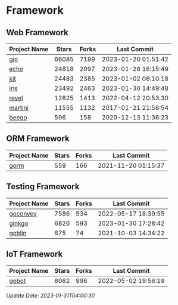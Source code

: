 # Framework

## Web Framework
| Project Name | Stars | Forks | Last Commit |
| ------------ | ----- | ----- | ----------- |
| [gin](https://github.com/gin-gonic/gin) | 66085 | 7199 | 2023-01-20 01:51:42 |
| [echo](https://github.com/labstack/echo) | 24818 | 2097 | 2023-01-28 16:15:49 |
| [kit](https://github.com/go-kit/kit) | 24483 | 2385 | 2023-01-02 06:10:18 |
| [iris](https://github.com/kataras/iris) | 23492 | 2463 | 2023-01-30 14:49:48 |
| [revel](https://github.com/revel/revel) | 12825 | 1413 | 2022-04-12 20:53:30 |
| [martini](https://github.com/go-martini/martini) | 11555 | 1132 | 2017-01-21 21:58:54 |
| [beego](https://github.com/astaxie/beego) | 596 | 158 | 2020-12-13 11:36:23 |

## ORM Framework
| Project Name | Stars | Forks | Last Commit |
| ------------ | ----- | ----- | ----------- |
| [gorm](https://github.com/jinzhu/gorm) | 559 | 166 | 2021-11-20 01:15:37 |

## Testing Framework
| Project Name | Stars | Forks | Last Commit |
| ------------ | ----- | ----- | ----------- |
| [goconvey](https://github.com/smartystreets/goconvey) | 7586 | 534 | 2022-05-17 18:39:55 |
| [ginkgo](https://github.com/onsi/ginkgo) | 6826 | 593 | 2023-01-30 17:28:42 |
| [goblin](https://github.com/franela/goblin) | 875 | 74 | 2021-10-03 14:34:22 |

## IoT Framework
| Project Name | Stars | Forks | Last Commit |
| ------------ | ----- | ----- | ----------- |
| [gobot](https://github.com/hybridgroup/gobot) | 8082 | 996 | 2022-05-02 19:56:19 |

*Update Date: 2023-01-31T04:00:30*